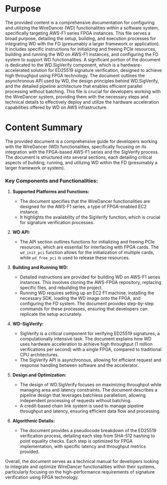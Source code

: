 # Purpose
The provided content is a comprehensive documentation for configuring and utilizing the WireDancer (WD) functionalities within a software system, specifically targeting AWS-F1 series FPGA instances. This file serves a broad purpose, detailing the setup, building, and execution processes for integrating WD with the FD (presumably a larger framework or application). It includes specific instructions for initializing and freeing PCIe resources, building and running the WD on AWS-F1 instances, and configuring the FD system to support WD functionalities. A significant portion of the document is dedicated to the WD.SigVerify component, which is a hardware-accelerated solution for ED25519 signature verification, designed to achieve high throughput using FPGA technology. The document outlines the asynchronous API used by WD, the design principles behind WD.SigVerify, and the detailed pipeline architecture that enables efficient parallel processing without batching. This file is crucial for developers working with the WireDancer system, providing them with the necessary steps and technical details to effectively deploy and utilize the hardware acceleration capabilities offered by WD on AWS infrastructure.
# Content Summary
The provided document is a comprehensive guide for developers working with the WireDancer (WD) functionalities, specifically focusing on its integration with the FPGA-based AWS-F1 series and the SigVerify process. The document is structured into several sections, each detailing critical aspects of building, running, and utilizing WD within the FD (presumably a larger framework or system).

### Key Components and Functionalities:

1. **Supported Platforms and Functions:**
   - The document specifies that the WireDancer functionalities are designed for the AWS-F1 series, a type of FPGA-enabled EC2 instance.
   - It highlights the availability of the SigVerify function, which is crucial for signature verification processes.

2. **WD API:**
   - The API section outlines functions for initializing and freeing PCIe resources, which are essential for interfacing with FPGA cards. The `wd_init_pci` function allows for the initialization of multiple cards, while `wd_free_pci` is used to release these resources.

3. **Building and Running WD:**
   - Detailed instructions are provided for building WD on AWS-F1 series instances. This involves cloning the AWS-FPGA repository, replacing specific files, and rebuilding the project.
   - Running WD requires setting up an EC2 F1 machine, installing the necessary SDK, loading the WD image onto the FPGA, and configuring the FD system. The document provides step-by-step commands for these processes, ensuring that developers can replicate the setup accurately.

4. **WD-SigVerify:**
   - SigVerify is a critical component for verifying ED25519 signatures, a computationally intensive task. The document explains how WD uses hardware acceleration to achieve high throughput (1 million verifications per second) with a single FPGA, compared to traditional CPU architectures.
   - The SigVerify API is asynchronous, allowing for efficient request and response handling between software and the accelerator.

5. **Design and Optimization:**
   - The design of WD.SigVerify focuses on maximizing throughput while managing area and latency constraints. The document describes a pipeline design that leverages batchless parallelism, allowing independent processing of requests without batching.
   - A credit-based chain link system is used to manage pipeline throughput and latency, ensuring efficient data flow and processing.

6. **Algorithmic Details:**
   - The document provides a pseudocode breakdown of the ED25519 verification process, detailing each step from SHA-512 hashing to point equality checks. Each step is optimized for FPGA implementation, with specific latency and throughput metrics provided.

Overall, the document serves as a technical manual for developers looking to integrate and optimize WireDancer functionalities within their systems, particularly focusing on the high-performance requirements of signature verification using FPGA technology.
